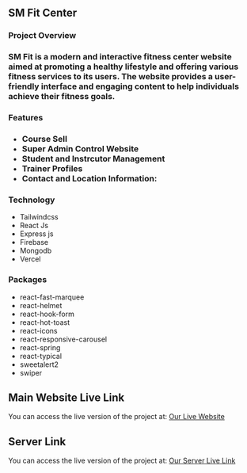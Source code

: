 <h2>SM Fit Center</h2>

<h3> Project Overview <h3>
<p > SM Fit is a modern and interactive fitness center website aimed at promoting a healthy lifestyle and offering various fitness services to its users. The website provides a user-friendly interface and engaging content to help individuals achieve their fitness goals.
<h3> Features <h3>
<ul>
<li> Course Sell </li>
<li> Super Admin Control Website</li>
<li> Student and Instrcutor Management</li>
<li> Trainer Profiles</li>
<li> Contact and Location Information:</li>
</ul>
<h3> Technology </h3>
<ul> 
<li>Tailwindcss </li>
<li>React Js</li>
<li>Express js</li>
<li>Firebase</li>
<li>Mongodb</li>
<li>Vercel</li>

</ul>


<h3> Packages </h3>
<ul> 
<li>react-fast-marquee </li>
<li>react-helmet</li>
<li>react-hook-form </li>
<li>react-hot-toast</li>
<li>react-icons</li>
<li>react-responsive-carousel</li>
<li>react-spring</li>
<li>react-typical</li>
<li>sweetalert2</li>
<li>swiper</li>


</ul>


</p>
  <h2>Main Website Live Link</h2>
  <p>You can access the live version of the project at: <a href="https://sm-fitcenter.web.app">Our Live Website </a></p>
  <h2>Server Link</h2>
  <p>You can access the live version of the project at: <a href="https://sm-fit-shop-server.vercel.app//">Our Server Live Link </a></p>
  

  